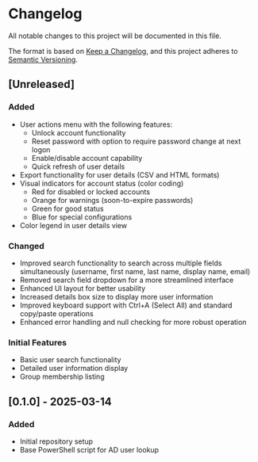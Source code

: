 # Changelog

All notable changes to this project will be documented in this file.

The format is based on [Keep a Changelog](https://keepachangelog.com/en/1.0.0/),
and this project adheres to [Semantic Versioning](https://semver.org/spec/v2.0.0.html).

## [Unreleased]

### Added
- User actions menu with the following features:
  - Unlock account functionality
  - Reset password with option to require password change at next logon
  - Enable/disable account capability
  - Quick refresh of user details
- Export functionality for user details (CSV and HTML formats)
- Visual indicators for account status (color coding)
  - Red for disabled or locked accounts
  - Orange for warnings (soon-to-expire passwords)
  - Green for good status
  - Blue for special configurations
- Color legend in user details view

### Changed
- Improved search functionality to search across multiple fields simultaneously (username, first name, last name, display name, email)
- Removed search field dropdown for a more streamlined interface
- Enhanced UI layout for better usability
- Increased details box size to display more user information
- Improved keyboard support with Ctrl+A (Select All) and standard copy/paste operations
- Enhanced error handling and null checking for more robust operation

### Initial Features
- Basic user search functionality
- Detailed user information display
- Group membership listing

## [0.1.0] - 2025-03-14

### Added
- Initial repository setup
- Base PowerShell script for AD user lookup